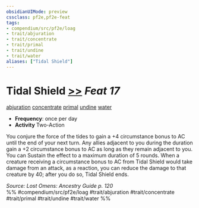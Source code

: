 ```yaml
---
obsidianUIMode: preview
cssclass: pf2e,pf2e-feat
tags:
- compendium/src/pf2e/loag
- trait/abjuration
- trait/concentrate
- trait/primal
- trait/undine
- trait/water
aliases: ["Tidal Shield"]
---
```

# Tidal Shield  [>>](chapter-9-playing-the-game.md#Actions "Two-Action") *Feat 17*  
[abjuration](abjuration.md "Abjuration School Trait")  [concentrate](concentrate.md "Concentrate Action & Ability Trait")  [primal](primal.md "Primal Tradition Trait")  [undine](undine-b2.md "Undine Ancestry & Heritage Trait")  [water](water.md "Water Energy & Element Trait")  

- **Frequency**: once per day
- **Activity** Two-Action

You conjure the force of the tides to gain a +4 circumstance bonus to AC until the end of your next turn. Any allies adjacent to you during the duration gain a +2 circumstance bonus to AC as long as they remain adjacent to you. You can Sustain the effect to a maximum duration of 5 rounds. When a creature receiving a circumstance bonus to AC from Tidal Shield would take damage from an attack, as a reaction, you can reduce the damage to that creature by 40; after you do so, Tidal Shield ends.

*Source: Lost Omens: Ancestry Guide p. 120*  
%% #compendium/src/pf2e/loag #trait/abjuration #trait/concentrate #trait/primal #trait/undine #trait/water %%